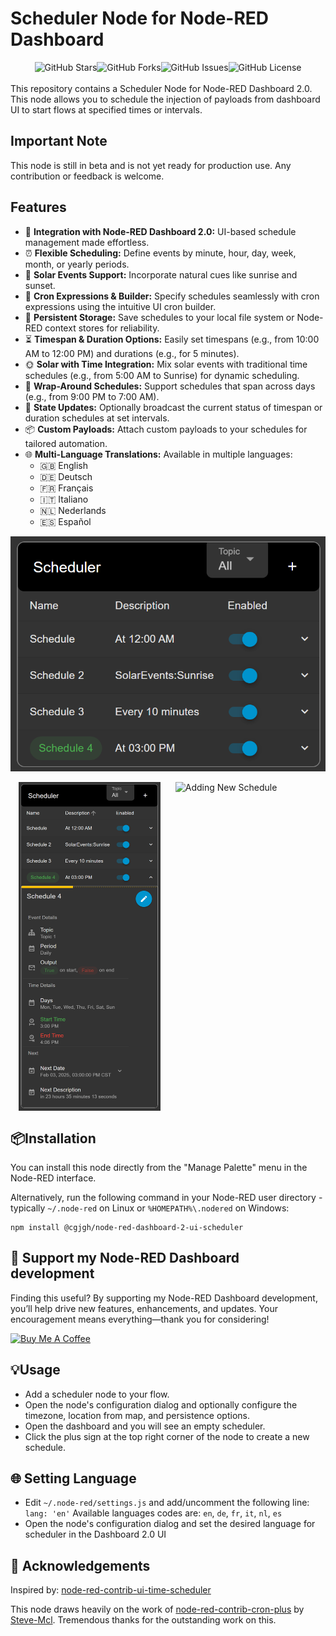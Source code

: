 # Scheduler Node for Node-RED Dashboard

<div style="display: flex; justify-content: center; align-items: center;">

<img src="https://img.shields.io/github/stars/cgjgh/node-red-dashboard-2-ui-scheduler?style=social" alt="GitHub Stars"/>
<img src="https://img.shields.io/github/forks/cgjgh/node-red-dashboard-2-ui-scheduler?style=social" alt="GitHub Forks"/>
<img src="https://img.shields.io/github/issues/cgjgh/node-red-dashboard-2-ui-scheduler" alt="GitHub Issues"/>
<img src="https://img.shields.io/github/license/cgjgh/node-red-dashboard-2-ui-scheduler" alt="GitHub License"/>
</div>
<br/>
This repository contains a Scheduler Node for Node-RED Dashboard 2.0. This node allows you to schedule the injection of payloads from dashboard UI to start flows at specified times or intervals.

## Important Note
This node is still in beta and is not yet ready for production use. Any contribution or feedback is welcome.

## Features

- 🔌 **Integration with Node-RED Dashboard 2.0:** UI-based schedule management made effortless.
- ⏰ **Flexible Scheduling:** Define events by minute, hour, day, week, month, or yearly periods.
- 🌅 **Solar Events Support:** Incorporate natural cues like sunrise and sunset.
- 📝 **Cron Expressions & Builder:** Specify schedules seamlessly with cron expressions using the intuitive UI cron builder.
- 💾 **Persistent Storage:** Save schedules to your local file system or Node-RED context stores for reliability.
- ⏳ **Timespan & Duration Options:** Easily set timespans (e.g., from 10:00 AM to 12:00 PM) and durations (e.g., for 5 minutes).
- 🌞 **Solar with Time Integration:** Mix solar events with traditional time schedules (e.g., from 5:00 AM to Sunrise) for dynamic scheduling.
- 🔄 **Wrap-Around Schedules:** Support schedules that span across days (e.g., from 9:00 PM to 7:00 AM).
- 📡 **State Updates:** Optionally broadcast the current status of timespan or duration schedules at set intervals.
- 📦 **Custom Payloads:** Attach custom payloads to your schedules for tailored automation.
- 🌐 **Multi-Language Translations:** Available in multiple languages:
  - 🇬🇧 English
  - 🇩🇪 Deutsch
  - 🇫🇷 Français
  - 🇮🇹 Italiano
  - 🇳🇱 Nederlands
  - 🇪🇸 Español

![Overview](https://github.com/cgjgh/node-red-dashboard-2-ui-scheduler/blob/40658aef518f54a6068e5eb9bfc79029e86b4c16/assets/overview.png?raw=true)

<div style="display: flex; justify-content: space-evenly;">
  <img src="https://github.com/cgjgh/node-red-dashboard-2-ui-scheduler/blob/40658aef518f54a6068e5eb9bfc79029e86b4c16/assets/details.png?raw=true" alt="Details" style="width: 45%!important; margin: 0 10px;"/>
  <img src="https://github.com/cgjgh/node-red-dashboard-2-ui-scheduler/blob/40658aef518f54a6068e5eb9bfc79029e86b4c16/assets/newSchedule.gif?raw=true" alt="Adding New Schedule" style="width: 45%!important; margin: 0 10px;"/>
</div>


## 📦Installation

You can install this node directly from the "Manage Palette" menu in the Node-RED interface.

Alternatively, run the following command in your Node-RED user directory - typically `~/.node-red` on Linux or `%HOMEPATH%\.nodered` on Windows:

    npm install @cgjgh/node-red-dashboard-2-ui-scheduler

## 🤝 Support my Node-RED Dashboard development
Finding this useful? By supporting my Node-RED Dashboard development, you’ll help drive new features, enhancements, and updates. Your encouragement means everything—thank you for considering!

<a href="https://www.buymeacoffee.com/cgjgh" target="_blank"><img src="https://cdn.buymeacoffee.com/buttons/v2/arial-blue.png" alt="Buy Me A Coffee" style="height: 60px !important;width: 217px !important;" ></a>

## 💡Usage

- Add a scheduler node to your flow.
- Open the node's configuration dialog and optionally configure the timezone, location from map, and persistence options.
- Open the dashboard and you will see an empty scheduler. 
- Click the plus sign at the top right corner of the node to create a new schedule.

## 🌐 Setting Language
 - Edit <code>~/.node-red/settings.js</code> and add/uncomment the following line: <code>lang: 'en'</code> Available languages codes are: <code>en</code>, <code>de</code>, <code>fr</code>, <code>it</code>, <code>nl</code>, <code>es</code>
 - Open the node's configuration dialog and set the desired language for scheduler in the Dashboard 2.0 UI

## 🙏 Acknowledgements

Inspired by: [node-red-contrib-ui-time-scheduler](https://flows.nodered.org/node/node-red-contrib-ui-time-scheduler)

This node draws heavily on the work of [node-red-contrib-cron-plus](https://flows.nodered.org/node/node-red-contrib-cron-plus) by [Steve-Mcl](https://github.com/Steve-Mcl). Tremendous thanks for the outstanding work on this.